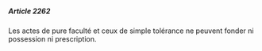 ##### Article 2262

Les actes de pure faculté et ceux de simple tolérance ne peuvent fonder ni possession ni prescription.

